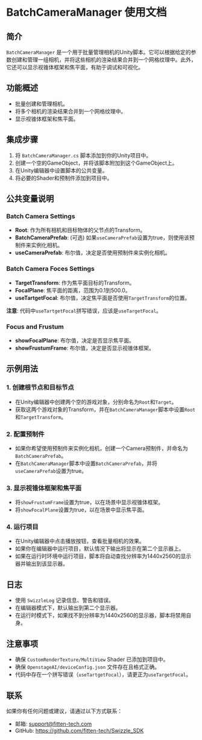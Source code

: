 # BatchCameraManager 使用文档

## 简介
`BatchCameraManager` 是一个用于批量管理相机的Unity脚本。它可以根据给定的参数创建和管理一组相机，并将这些相机的渲染结果合并到一个网格纹理中。此外，它还可以显示视锥体框架和焦平面，有助于调试和可视化。

## 功能概述
- 批量创建和管理相机。
- 将多个相机的渲染结果合并到一个网格纹理中。
- 显示视锥体框架和焦平面。

## 集成步骤

1. 将 `BatchCameraManager.cs` 脚本添加到你的Unity项目中。
2. 创建一个空的GameObject，并将该脚本附加到这个GameObject上。
3. 在Unity编辑器中设置脚本的公共变量。
4. 将必要的Shader和预制件添加到项目中。

## 公共变量说明

### Batch Camera Settings
- **Root**: 作为所有相机和目标物体的父节点的Transform。
- **BatchCameraPrefab**: (可选) 如果`useCameraPrefab`设置为true，则使用该预制件来实例化相机。
- **useCameraPrefab**: 布尔值，决定是否使用预制件来实例化相机。

### Batch Camera Foces Settings
- **TargetTransform**: 作为焦平面目标的Transform。
- **FocalPlane**: 焦平面的距离，范围为0.1到500.0。
- **useTartgetFocal**: 布尔值，决定焦平面是否使用`TargetTransform`的位置。

**注意**: 代码中`useTartgetFocal`拼写错误，应该是`useTargetFocal`。

### Focus and Frustum
- **showFocalPlane**: 布尔值，决定是否显示焦平面。
- **showFrustumFrame**: 布尔值，决定是否显示视锥体框架。

## 示例用法

### 1. 创建根节点和目标节点
- 在Unity编辑器中创建两个空的游戏对象，分别命名为`Root`和`Target`。
- 获取这两个游戏对象的Transform，并在`BatchCameraManager`脚本中设置`Root`和`TargetTransform`。

### 2. 配置预制件
- 如果你希望使用预制件来实例化相机，创建一个Camera预制件，并命名为`BatchCameraPrefab`。
- 在`BatchCameraManager`脚本中设置`BatchCameraPrefab`，并将`useCameraPrefab`设置为true。

### 3. 显示视锥体框架和焦平面
- 将`showFrustumFrame`设置为true，以在场景中显示视锥体框架。
- 将`showFocalPlane`设置为true，以在场景中显示焦平面。

### 4. 运行项目
- 在Unity编辑器中点击播放按钮，查看批量相机的效果。
- 如果你在编辑器中运行项目，默认情况下输出将显示在第二个显示器上。
- 如果在运行时环境中运行项目，脚本将自动查找分辨率为1440x2560的显示器并输出到该显示器。
  
## 日志
- 使用 `SwizzleLog` 记录信息、警告和错误。
- 在编辑器模式下，默认输出到第二个显示器。
- 在运行时模式下，如果找不到分辨率为1440x2560的显示器，脚本将禁用自身。

## 注意事项
- 确保 `CustomRenderTexture/MultiView` Shader 已添加到项目中。
- 确保 `OpenstageAI/deviceConfig.json` 文件存在且格式正确。
- 代码中存在一个拼写错误（`useTartgetFocal`），请更正为`useTargetFocal`。

## 联系
如果你有任何问题或建议，请通过以下方式联系：

- 邮箱: support@fitten-tech.com
- GitHub: https://github.com/fitten-tech/Swizzle_SDK

